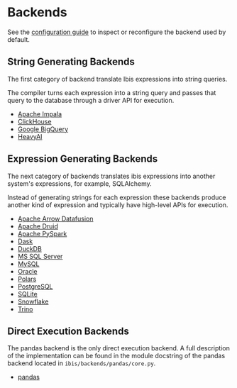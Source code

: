 # Backends

See the [configuration guide](../user_guide/configuration.md#default-backend)
to inspect or reconfigure the backend used by default.

## String Generating Backends

The first category of backend translate Ibis expressions into string queries.

The compiler turns each expression into a string query and passes that query to the
database through a driver API for execution.

- [Apache Impala](Impala.md)
- [ClickHouse](ClickHouse.md)
- [Google BigQuery](BigQuery.md)
- [HeavyAI](https://github.com/heavyai/ibis-heavyai)

## Expression Generating Backends

The next category of backends translates ibis expressions into another
system's expressions, for example, SQLAlchemy.

Instead of generating strings for each expression these backends produce
another kind of expression and typically have high-level APIs for execution.

- [Apache Arrow Datafusion](Datafusion.md)
- [Apache Druid](Druid.md)
- [Apache PySpark](PySpark.md)
- [Dask](Dask.md)
- [DuckDB](DuckDB.md)
- [MS SQL Server](MSSQL.md)
- [MySQL](MySQL.md)
- [Oracle](Oracle.md)
- [Polars](Polars.md)
- [PostgreSQL](PostgreSQL.md)
- [SQLite](SQLite.md)
- [Snowflake](Snowflake.md)
- [Trino](Trino.md)

## Direct Execution Backends

The pandas backend is the only direct execution backend. A full description
of the implementation can be found in the module docstring of the pandas
backend located in `ibis/backends/pandas/core.py`.

- [pandas](pandas.md)
